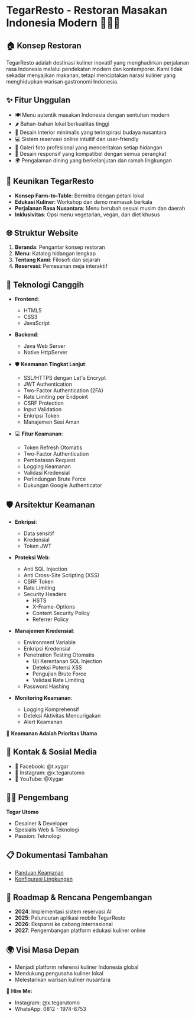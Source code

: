 # TegarResto - Restoran Masakan Indonesia Modern 🍲🇮🇩

## 🏠 Konsep Restoran
TegarResto adalah destinasi kuliner inovatif yang menghadirkan perjalanan rasa Indonesia melalui pendekatan modern dan kontemporer. Kami tidak sekadar menyajikan makanan, tetapi menciptakan narasi kuliner yang menghidupkan warisan gastronomi Indonesia.

## ✨ Fitur Unggulan
- 🍽️ Menu autentik masakan Indonesia dengan sentuhan modern
- 🌶️ Bahan-bahan lokal berkualitas tinggi
- 🎨 Desain interior minimalis yang terinspirasi budaya nusantara
- 💻 Sistem reservasi online intuitif dan user-friendly
- 📸 Galeri foto profesional yang menceritakan setiap hidangan
- 📱 Desain responsif yang kompatibel dengan semua perangkat
- 🌍 Pengalaman dining yang berkelanjutan dan ramah lingkungan

## 🌟 Keunikan TegarResto
- **Konsep Farm-to-Table**: Bermitra dengan petani lokal
- **Edukasi Kuliner**: Workshop dan demo memasak berkala
- **Perjalanan Rasa Nusantara**: Menu berubah sesuai musim dan daerah
- **Inklusivitas**: Opsi menu vegetarian, vegan, dan diet khusus

## 🌐 Struktur Website
1. **Beranda**: Pengantar konsep restoran
2. **Menu**: Katalog hidangan lengkap
3. **Tentang Kami**: Filosofi dan sejarah
4. **Reservasi**: Pemesanan meja interaktif

## 🔧 Teknologi Canggih
- **Frontend**: 
  * HTML5
  * CSS3
  * JavaScript

- **Backend**: 
  * Java Web Server
  * Native HttpServer

- 🛡️ **Keamanan Tingkat Lanjut**: 
  * SSL/HTTPS dengan Let's Encrypt
  * JWT Authentication
  * Two-Factor Authentication (2FA)
  * Rate Limiting per Endpoint
  * CSRF Protection
  * Input Validation
  * Enkripsi Token
  * Manajemen Sesi Aman

- 💻 **Fitur Keamanan**:
  * Token Refresh Otomatis
  * Two-Factor Authentication
  * Pembatasan Request
  * Logging Keamanan
  * Validasi Kredensial
  * Perlindungan Brute Force
  * Dukungan Google Authenticator

## 🛡️ Arsitektur Keamanan
- **Enkripsi**:
  * Data sensitif
  * Kredensial
  * Token JWT

- **Proteksi Web**:
  * Anti SQL Injection
  * Anti Cross-Site Scripting (XSS)
  * CSRF Token
  * Rate Limiting
  * Security Headers
    - HSTS
    - X-Frame-Options
    - Content Security Policy
    - Referrer Policy

- **Manajemen Kredensial**:
  * Environment Variable
  * Enkripsi Kredensial
  * Penetration Testing Otomatis
    - Uji Kerentanan SQL Injection
    - Deteksi Potensi XSS
    - Pengujian Brute Force
    - Validasi Rate Limiting
  * Password Hashing

- **Monitoring Keamanan**:
  * Logging Komprehensif
  * Deteksi Aktivitas Mencurigakan
  * Alert Keamanan

💯 **Keamanan Adalah Prioritas Utama**

## 📱 Kontak & Sosial Media
- 📘 Facebook: @t.xygar
- 📸 Instagram: @x.tegarutomo
- 🎥 YouTube: @Xygar

## 👨‍💻 Pengembang
**Tegar Utomo**
- Desainer & Developer
- Spesialis Web & Teknologi
- Passion: Teknologi 

## 📋 Dokumentasi Tambahan
- [Panduan Keamanan](/ENV_README.md)
- [Konfigurasi Lingkungan](/ENV_README.md)

## 🚀 Roadmap & Rencana Pengembangan
- **2024**: Implementasi sistem reservasi AI
- **2025**: Peluncuran aplikasi mobile TegarResto
- **2026**: Ekspansi ke cabang internasional
- **2027**: Pengembangan platform edukasi kuliner online

## 🌍 Visi Masa Depan
- Menjadi platform referensi kuliner Indonesia global
- Mendukung pengusaha kuliner lokal
- Melestarikan warisan kuliner nusantara

🌟 **Hire Me:**
- Instagram: @x.tegarutomo
- WhatsApp: 0812 - 1974-8753
